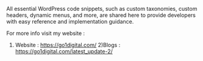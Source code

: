 All essential WordPress code snippets, such as custom taxonomies, custom headers, dynamic menus, and more, are shared here to provide developers with easy reference and implementation guidance.

For more info visit my website :
 1) Website : https://go1digital.com/
 2)Blogs : https://go1digital.com/latest_update-2/
